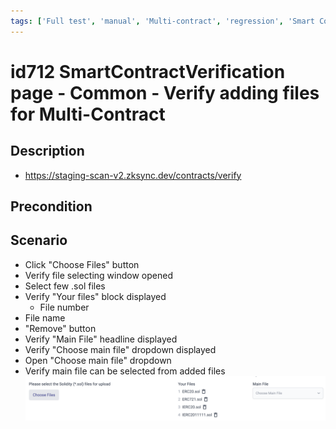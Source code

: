 ```yaml
---
tags: ['Full test', 'manual', 'Multi-contract', 'regression', 'Smart Contract Verification page', 'ZKF-2841', 'Active']
---
```


# id712 SmartContractVerification page - Common  - Verify adding files for Multi-Contract

## Description
  - https://staging-scan-v2.zksync.dev/contracts/verify

## Precondition


## Scenario
- Click "Choose Files" button
- Verify file selecting window opened
- Select few .sol files
- Verify "Your files" block displayed
    - File number
- File name
- "Remove" button
- Verify "Main File" headline displayed
- Verify "Choose main file" dropdown displayed
- Open "Choose main file" dropdown
- Verify main file can be selected from added files
  ![Screenshot](../../../../static/img/screenshots/common/SmartContractVerification/id712_1.png)
